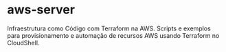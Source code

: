# aws-server
Infraestrutura como Código com Terraform na AWS. Scripts e exemplos para provisionamento e automação de recursos AWS usando Terraform no CloudShell.
